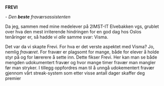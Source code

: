 **FREVI**

*- Den __beste__ fraværsassistenten*

Da jeg, sammen med mine medelever på 2IMST-IT Elvebakken vgs, grublet over hva den mest irriterende hindringen for en god dag hos Oslos tenåringer er, så hadde vi *alle* samme svar: Visma.

Det var da vi skapte Frevi. For hva er det verste aspektet med Visma? Jo, nemlig _fraværet_. For fravær er plagsomt for mange, både for elever å holde styr på og for lærerere å sette inn. Dette fikser Frevi. Her kan man se både mengden udokumentert fravær og hvor mange timer fravær man mangler før man stryker. I tillegg oppfordres man til å unngå udokementert fravær gjennom vårt streak-system som etter visse antall dager skaffer deg premier
